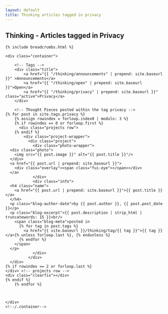```yaml
---
layout: default
title: Thinking articles tagged in privacy
---
```

<body id="thinking">
<div class="page-wrapper">
<!-- Everything after this should be Editable as content -->
<section class="content-12 marg">
  <h1>
    <span class="wide btn-wide btn-wide2" style="background:transparent url(../../images/open-page-header.jpg) center top no-repeat;">Thinking - Articles tagged in Privacy</span>
  </h1>
</section>

<section class="projects-1 thinking">

	{% include breadcrumbs.html %}

    <div class="container">

		<!-- Tags -->
        <div class="title">
            <a href="{{ "/thinking/announcements" | prepend: site.baseurl }}" >Announcements</a>
            <a href="{{ "/thinking/open" | prepend: site.baseurl }}">Open</a>
            <a href="{{ "/thinking/privacy" | prepend: site.baseurl }}" class="active">Privacy</a>
        </div>

        <!-- Thought Pieces posted within the tag privacy -->
    {% for post in site.tags.privacy %}
        {% assign rowindex = forloop.index0 | modulo: 3 %}
        {% if rowindex == 0 or forloop.first %}
          <div class="projects row">
        {% endif %}
            <div class="project-wrapper">
              <div class="project">
                <div class="photo-wrapper">
      <div class="photo">
        <img src="{{ post.image }}" alt="{{ post.title }}"/>
      </div>
      <a href="{{ post.url | prepend: site.baseurl }}">
        <div class="overlay"><span class="fui-eye"></span></div>
      </a>
                </div>
                <div class="info">
      <h4 class="name">
        <a href="{{ post.url | prepend: site.baseurl }}">{{ post.title }}</a>
      </h4>
      <p class="blog-author-date">by {{ post.author }}, {{ post.post_date }}</p>
      <p class="blog-excerpt">{{ post.description | strip_html | truncatewords: 15 }}<br/>
        <span class="blog-meta">posted in
          {% for tag in post.tags %}
            <a href="{{ site.baseurl }}/thinking/tag/{{ tag }}">{{ tag }}</a>{% unless forloop.last %}, {% endunless %}
          {% endfor %}
        </span>
      </p>
                </div>
              </div>
      </div>
    {% if rowindex == 2 or forloop.last %}
    </div> <!-- projects row -->
    <div class="clearfix"></div>
  	{% endif %}
        {% endfor %}



    </div>
    <!--/.container-->
</section>

</body >
